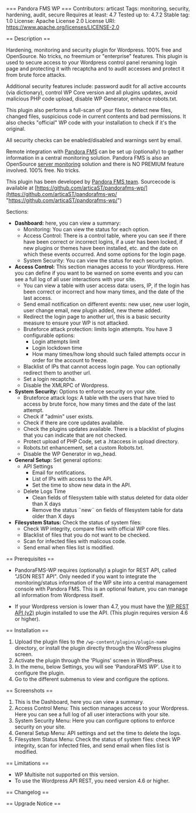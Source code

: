 === Pandora FMS WP ===
Contributors: articast 
Tags: monitoring, security, hardening, audit, secure
Requires at least: 4.7
Tested up to: 4.7.2
Stable tag: 1.0
License: Apache License 2.0
License URI: https://www.apache.org/licenses/LICENSE-2.0

== Description ==

Hardening, monitoring and security plugin for Wordpress. 100% free and OpenSource. No tricks, no freemium or "enterprise" features. This plugin is used to secure access to your Wordpress control panel renaming login page and protecting it with recaptcha and to audit accesses and protect it from brute force attacks.

Additional security features include: password audit for all active accounts (via dictionary), control WP Core version and all plugins updates, avoid malicious PHP code upload, disable WP Generator, enhance robots.txt.

This plugin also performs a full-scan of your files to detect new files, changed files, suspicious code in current contents and bad permissions. It also checks "official" WP code with your installation to check if it's the original.

All security checks can be enabled/disabled and warnings sent by email.

Remote integration with [Pandora FMS](http://pandorafms.com) can be set up (optionally) to gather information in a central monitoring solution. Pandora FMS is also an OpenSource [server monitoring](http://pandorafms.com/monitoring-solutions/server-monitoring/) solution and there is NO PREMIUM feature involved. 100% free. No tricks.

This plugin has been developed by [Pandora FMS team](https://pandorafms.com "Pandora FMS team"). Sourcecode is available at [https://github.com/articaST/pandorafms-wp/](https://github.com/articaST/pandorafms-wp/ "https://github.com/articaST/pandorafms-wp/")

Sections: 

*	__Dashboard:__ here, you can view a summary: 
	*	Monitoring: You can view the status for each option.
	*	Access Control: There is a control table, where you can see if there have been correct or incorrect logins, if a user has been locked, if new plugins or themes have been installed, etc. and the date on which these events occurred. And some options for the login page.
	*	System Security: You can view the status for each security option.
*	__Access Control:__ This section manages access to your Wordpress. Here you can define if you want to be warned on some events and you can see a full log of all user interactions with your site. 
	*	You can view a table with user access data: users, IP, if the login has been correct or incorrect and how many times, and the date of the last access.
	*	Send email notification on different events: new user, new user login, user change email, new plugin added, new theme added.
	*	Redirect the login page to another url, this is a basic security measure to ensure your WP is not attacked.
	*	Bruteforce attack protection: limits login attempts. You have 3 configurable options:
		*	Login attempts limit  
		*	Login lockdown time  
		*	How many times/how long should such failed attempts occur in order for the account to freeze.
	*	Blacklist of IPs that cannot access login page. You can optionally redirect them to another url.
	*	Set a login recaptcha.
	*	Disable the XMLRPC of Wordpress.
*	__System Security:__ Options to enforce security on your site.
	*	Bruteforce attack logs: A table with the users that have tried to access by brute force, how many times and the date of the last attempt.
	*	Check if "admin" user exists.
	*	Check if there are core updates available.
	*	Check the plugins updates available. There is a blacklist of plugins that you can indicate that are not checked.
	*	Protect upload of PHP Code, set a .htaccess in upload directory.
	*	Robots.txt enhancement, set a custom Robots.txt.
	*	Disable the WP Generator in wp_head.				
*	__General Setup:__ Set general options:
	*	API Settings
		*	Email for notifications.
		*	List of IPs with access to the API.
		*	Set the time to show new data in the API.
	*	Delete Logs Time
		*	Clean fields of filesystem table with status deleted for data older than X days
		*	Remove the status ¨new¨ on fields of filesystem table for data older than X days
*	__Filesystem Status:__ Check the status of system files:
	*	Check WP integrity, compare files with official WP core files.
	*	Blacklist of files that you do not want to be checked.
	*	Scan for infected files with malicous code.
	*	Send email when files list is modified.

== Prerequisites ==

*	PandoraFMS-WP requires (optionally) a plugin for REST API, called "JSON REST API". Only needed if you want to integrate the monitoring/status information of the WP site into a central management console with Pandora FMS. This is an optional feature, you can manage all information from Wordpress itself.

*	If your Wordpress version is lower than 4.7, you must have the [WP REST API (v2)](https://es.wordpress.org/plugins/rest-api/ "WP REST API (v2)") plugin installed to use the API. (This plugin requires version 4.6 or higher).	

== Installation ==
1. Upload the plugin files to the `/wp-content/plugins/plugin-name` directory, or install the plugin directly through the WordPress plugins screen.
2. Activate the plugin through the 'Plugins' screen in WordPress.
3. In the menu, below Settings, you will see 'PandoraFMS WP'. Use it to configure the plugin.
4. Go to the different submenus to view and configure the options.

== Screenshots ==
1. This is the Dashboard, here you can view a summary.
2. Access Control Menu: This section manages access to your Wordpress. Here you can see a full log of all user interactions with your site. 
3. System Security Menu: Here you can configure options to enforce security on your site.
4. General Setup Menu: API settings and set the time to delete the logs.
5. Filesystem Status Menu: Check the status of system files: check WP integrity, scan for infected files, and send email when files list is modified.

== Limitations ==

*	WP Multisite not supported on this version. 
*	To use the Wordpress API REST, you need version 4.6 or higher.

== Changelog ==

== Upgrade Notice ==
